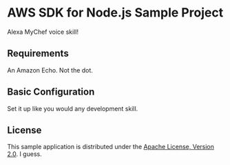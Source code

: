 # AWS SDK for Node.js Sample Project

Alexa MyChef voice skill!

## Requirements

An Amazon Echo. Not the dot. 

## Basic Configuration

Set it up like you would any development skill. 


## License

This sample application is distributed under the
[Apache License, Version 2.0](http://www.apache.org/licenses/LICENSE-2.0).
I guess.
